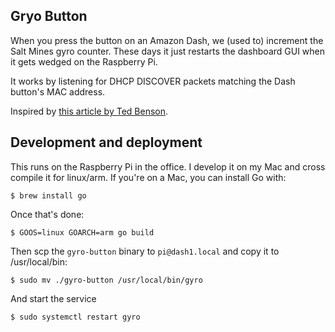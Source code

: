 ## Gryo Button

When you press the button on an Amazon Dash, we (used to) increment
the Salt Mines gyro counter.  These days it just restarts the
dashboard GUI when it gets wedged on the Raspberry Pi.

It works by listening for DHCP DISCOVER packets matching the Dash
button's MAC address.

Inspired by [this article by Ted
Benson](https://medium.com/@edwardbenson/how-i-hacked-amazon-s-5-wifi-button-to-track-baby-data-794214b0bdd8).

## Development and deployment

This runs on the Raspberry Pi in the office.  I develop it on my Mac
and cross compile it for linux/arm.  If you're on a Mac, you can
install Go with:

    $ brew install go

Once that's done:

    $ GOOS=linux GOARCH=arm go build

Then scp the `gyro-button` binary to `pi@dash1.local` and copy it to /usr/local/bin:

    $ sudo mv ./gyro-button /usr/local/bin/gyro

And start the service

    $ sudo systemctl restart gyro
